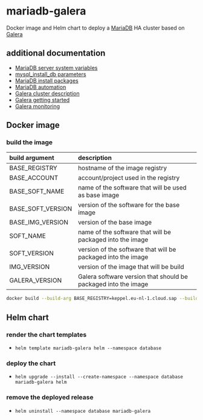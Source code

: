 # mariadb-galera
Docker image and Helm chart to deploy a [MariaDB](https://mariadb.com/kb/en/getting-installing-and-upgrading-mariadb/) HA cluster based on [Galera](https://mariadb.com/kb/en/what-is-mariadb-galera-cluster/)

## additional documentation
* [MariaDB server system variables](https://mariadb.com/kb/en/server-system-variables/)
* [mysql_install_db parameters](https://mariadb.com/kb/en/mysql_install_db/)
* [MariaDB install packages](https://mariadb.org/download/?t=repo-config&d=20.04+%22focal%22&v=10.5&r_m=hs-esslingen)
* [MariaDB automation](https://mariadb.com/kb/en/automated-mariadb-deployment-and-administration/)
* [Galera cluster description](https://mariadb.com/kb/en/what-is-mariadb-galera-cluster/)
* [Galera getting started](https://mariadb.com/kb/en/getting-started-with-mariadb-galera-cluster/)
* [Galera monitoring](https://galeracluster.com/library/documentation/monitoring-cluster.html)

## Docker image

### build the image

| build argument | description |
|:--------------|:-------------|
| BASE_REGISTRY | hostname of the image registry |
| BASE_ACCOUNT  | account/project used in the registry |
| BASE_SOFT_NAME  | name of the software that will be used as base image |
| BASE_SOFT_VERSION  | version of the software for the base image |
| BASE_IMG_VERSION  | version of the base image |
| SOFT_NAME  | name of the software that will be packaged into the image |
| SOFT_VERSION  | version of the software that will be packaged into the image |
| IMG_VERSION  | version of the image that will be build |
| GALERA_VERSION  | Galera software version that should be packaged into the image |

```bash
docker build --build-arg BASE_REGISTRY=keppel.eu-nl-1.cloud.sap --build-arg BASE_ACCOUNT=octobus --build-arg BASE_SOFT_NAME=ubuntu --build-arg BASE_SOFT_VERSION=20.04 --build-arg BASE_IMG_VERSION=0.3.59 --build-arg SOFT_NAME=mariadb --build-arg SOFT_VERSION=10.5.13 --build-arg IMG_VERSION=0.0.4 --build-arg GALERA_VERSION=26.4.8 -t keppel.eu-nl-1.cloud.sap/octobus/mariadb-galera:10.5.13-0.0.4 -f docker/Dockerfile ./docker/
```

## Helm chart

### render the chart templates

* `helm template mariadb-galera helm --namespace database`

### deploy the chart

* `helm upgrade --install --create-namespace --namespace database mariadb-galera helm`

### remove the deployed release

* `helm uninstall --namespace database mariadb-galera`